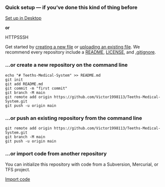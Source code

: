 ### **Quick setup** — if you’ve done this kind of thing before

[ Set up in Desktop](https://desktop.github.com/)

**or**

HTTPSSSH



Get started by [creating a new file](https://github.com/Victor1998113/Teeths-Medical-System/new/main) or [uploading an existing file](https://github.com/Victor1998113/Teeths-Medical-System/upload). We recommend every repository include a [README](https://github.com/Victor1998113/Teeths-Medical-System/new/main?readme=1), [LICENSE](https://github.com/Victor1998113/Teeths-Medical-System/new/main?filename=LICENSE.md), and [.gitignore](https://github.com/Victor1998113/Teeths-Medical-System/new/main?filename=.gitignore).

### …or create a new repository on the command line



```
echo "# Teeths-Medical-System" >> README.md
git init
git add README.md
git commit -m "first commit"
git branch -M main
git remote add origin https://github.com/Victor1998113/Teeths-Medical-System.git
git push -u origin main
```

### …or push an existing repository from the command line



```
git remote add origin https://github.com/Victor1998113/Teeths-Medical-System.git
git branch -M main
git push -u origin main
```

### …or import code from another repository

You can initialize this repository with code from a Subversion, Mercurial, or TFS project.

[Import code](https://github.com/Victor1998113/Teeths-Medical-System/import)